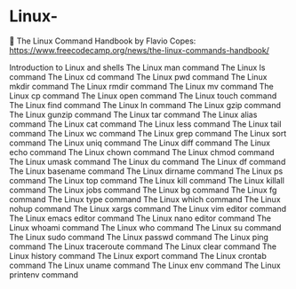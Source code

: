 # Linux-

🔗 The Linux Command Handbook by Flavio Copes:
https://www.freecodecamp.org/news/the-linux-commands-handbook/

Introduction to Linux and shells
The Linux man command
The Linux ls command
The Linux cd command
The Linux pwd command
The Linux mkdir command
The Linux rmdir command
The Linux mv command
The Linux cp command
The Linux open command
The Linux touch command
The Linux find command
The Linux ln command
The Linux gzip command
The Linux gunzip command
The Linux tar command
The Linux alias command
The Linux cat command
The Linux less command
The Linux tail command
The Linux wc command
The Linux grep command
The Linux sort command
The Linux uniq command
The Linux diff command
The Linux echo command
The Linux chown command
The Linux chmod command
The Linux umask command
The Linux du command
The Linux df command
The Linux basename command
The Linux dirname command
The Linux ps command
The Linux top command
The Linux kill command
The Linux killall command
The Linux jobs command
The Linux bg command
The Linux fg command
The Linux type command
The Linux which command
The Linux nohup command
The Linux xargs command
The Linux vim editor command
The Linux emacs editor command
The Linux nano editor command
The Linux whoami command
The Linux who command
The Linux su command
The Linux sudo command
The Linux passwd command
The Linux ping command
The Linux traceroute command
The Linux clear command
The Linux history command
The Linux export command
The Linux crontab command
The Linux uname command
The Linux env command
The Linux printenv command
